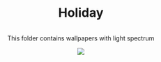 <div align="center">
  <h1>Holiday</h1>
  <img src"https://raw.githubusercontent.com/Mehranalam/Wallpapers/master/Wallpapers/Holiday/Desktop-4.jpg">
  <p>This folder contains wallpapers with light spectrum</p>
  <img src="https://img.shields.io/github/languages/code-size/erfanmola/wallpapers?style=flat-square">
  </div>
